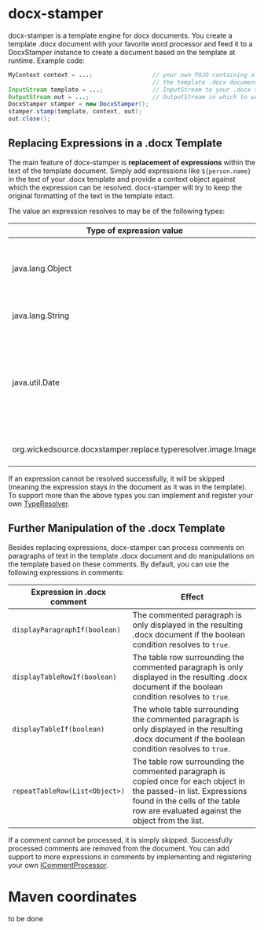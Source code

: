 # docx-stamper
docx-stamper is a template engine for docx documents. You create a template .docx document with your favorite word processor
and feed it to a DocxStamper instance to create a document based on the template at runtime. Example code:
```java
MyContext context = ...;                 // your own POJO containing all the data needed to fill 
                                         // the template .docx document
InputStream template = ...;              // InputStream to your .docx template file
OutputStream out = ...;                  // OutputStream in which to write the resulting .docx document
DocxStamper stamper = new DocxStamper();
stamper.stamp(template, context, out);
out.close();
```

## Replacing Expressions in a .docx Template
The main feature of docx-stamper is **replacement of expressions** within the text of the template document. Simply add expressions like `${person.name}` in the text of your .docx template and provide a context object against which the expression can be resolved. docx-stamper will try to keep the original formatting of the text in the template intact.

The value an expression resolves to may be of the following types:

| Type of expression value | Effect  |
| ---|---|
| java.lang.Object | The expression is replaced by the String representation of the object (`String.valueOf()`).
| java.lang.String | The expression is replaced with the String value.|
| java.util.Date   | The expression is replaced by a formatted Date string (by default "dd.MM.yyyy"). You can change the format string by registering your own DateResolver (see below).|
| org.wickedsource.docxstamper.replace.typeresolver.image.Image | The expression is replaced with an inline image.|

If an expression cannot be resolved successfully, it will be skipped (meaning the expression stays in the document as it was in the template). To support more than the above types you can implement and register your own [TypeResolver](http://thombergs.github.io/docx-stamper/apidocs/org/wickedsource/docxstamper/api/typeresolver/ITypeResolver.html).

## Further Manipulation of the .docx Template
Besides replacing expressions, docx-stamper can process comments on paragraphs of text in the template .docx document and do manipulations on the template based on these comments. By default, you can use the following expressions in comments:

| Expression in .docx comment       | Effect  |
| --------------------------------- |---------|
| `displayParagraphIf(boolean)`     | The commented paragraph is only displayed in the resulting .docx document if the boolean condition resolves to `true`.|
| `displayTableRowIf(boolean)`      | The table row surrounding the commented paragraph is only displayed in the resulting .docx document if the boolean condition resolves to `true`.|
| `displayTableIf(boolean)`      | The whole table surrounding the commented paragraph is only displayed in the resulting .docx document if the boolean condition resolves to `true`.|
| `repeatTableRow(List<Object>)`      | The table row surrounding the commented paragraph is copied once for each object in the passed-in list. Expressions found in the cells of the table row are evaluated against the object from the list.

If a comment cannot be processed, it is simply skipped. Successfully processed comments are removed from the document. You can add support to more expressions in comments by implementing and registering your own [ICommentProcessor](http://thombergs.github.io/docx-stamper/apidocs/org/wickedsource/docxstamper/api/commentprocessor/ICommentProcessor.html).

# Maven coordinates
to be done



